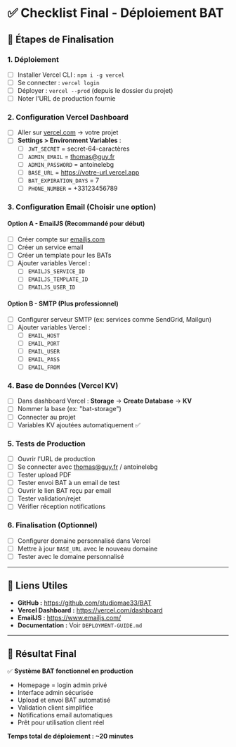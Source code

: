 # ✅ Checklist Final - Déploiement BAT

## 🏁 Étapes de Finalisation

### 1. Déploiement
- [ ] Installer Vercel CLI : `npm i -g vercel`
- [ ] Se connecter : `vercel login`  
- [ ] Déployer : `vercel --prod` (depuis le dossier du projet)
- [ ] Noter l'URL de production fournie

### 2. Configuration Vercel Dashboard
- [ ] Aller sur [vercel.com](https://vercel.com) → votre projet
- [ ] **Settings > Environment Variables** :
  - [ ] `JWT_SECRET` = secret-64-caractères
  - [ ] `ADMIN_EMAIL` = thomas@guy.fr
  - [ ] `ADMIN_PASSWORD` = antoinelebg
  - [ ] `BASE_URL` = https://votre-url.vercel.app
  - [ ] `BAT_EXPIRATION_DAYS` = 7
  - [ ] `PHONE_NUMBER` = +33123456789

### 3. Configuration Email (Choisir une option)

#### Option A - EmailJS (Recommandé pour début)
- [ ] Créer compte sur [emailjs.com](https://emailjs.com)
- [ ] Créer un service email
- [ ] Créer un template pour les BATs
- [ ] Ajouter variables Vercel :
  - [ ] `EMAILJS_SERVICE_ID`
  - [ ] `EMAILJS_TEMPLATE_ID` 
  - [ ] `EMAILJS_USER_ID`

#### Option B - SMTP (Plus professionnel)
- [ ] Configurer serveur SMTP (ex: services comme SendGrid, Mailgun)
- [ ] Ajouter variables Vercel :
  - [ ] `EMAIL_HOST`
  - [ ] `EMAIL_PORT`
  - [ ] `EMAIL_USER`
  - [ ] `EMAIL_PASS`
  - [ ] `EMAIL_FROM`

### 4. Base de Données (Vercel KV)
- [ ] Dans dashboard Vercel : **Storage** → **Create Database** → **KV**
- [ ] Nommer la base (ex: "bat-storage")
- [ ] Connecter au projet
- [ ] Variables KV ajoutées automatiquement ✅

### 5. Tests de Production
- [ ] Ouvrir l'URL de production
- [ ] Se connecter avec thomas@guy.fr / antoinelebg
- [ ] Tester upload PDF
- [ ] Tester envoi BAT à un email de test
- [ ] Ouvrir le lien BAT reçu par email
- [ ] Tester validation/rejet
- [ ] Vérifier réception notifications

### 6. Finalisation (Optionnel)
- [ ] Configurer domaine personnalisé dans Vercel
- [ ] Mettre à jour `BASE_URL` avec le nouveau domaine
- [ ] Tester avec le domaine personnalisé

---

## 🔗 Liens Utiles

- **GitHub :** https://github.com/studiomae33/BAT
- **Vercel Dashboard :** https://vercel.com/dashboard
- **EmailJS :** https://www.emailjs.com/
- **Documentation :** Voir `DEPLOYMENT-GUIDE.md`

---

## 🎯 Résultat Final

✅ **Système BAT fonctionnel en production**
- Homepage = login admin privé
- Interface admin sécurisée
- Upload et envoi BAT automatisé  
- Validation client simplifiée
- Notifications email automatiques
- Prêt pour utilisation client réel

**Temps total de déploiement : ~20 minutes**
